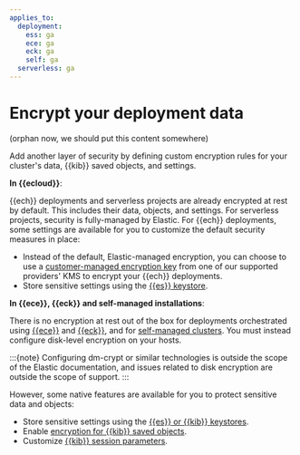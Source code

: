 ```yaml
---
applies_to:
  deployment:
    ess: ga
    ece: ga
    eck: ga
    self: ga
  serverless: ga
---
```


# Encrypt your deployment data

(orphan now, we should put this content somewhere)

Add another layer of security by defining custom encryption rules for your cluster's data, {{kib}} saved objects, and settings.

**In {{ecloud}}**:

{{ech}} deployments and serverless projects are already encrypted at rest by default. This includes their data, objects, and settings. For serverless projects, security is fully-managed by Elastic. For {{ech}} deployments, some settings are available for you to customize the default security measures in place:

- Instead of the default, Elastic-managed encryption, you can choose to use a [customer-managed encryption key](encrypt-deployment-with-customer-managed-encryption-key.md) from one of our supported providers' KMS to encrypt your {{ech}} deployments.
- Store sensitive settings using the [{{es}} keystore](secure-settings.md).

**In {{ece}}, {{eck}} and self-managed installations**:

There is no encryption at rest out of the box for deployments orchestrated using [{{ece}}](secure-your-elastic-cloud-enterprise-installation.md) and [{{eck}}](secure-your-eck-installation.md), and for [self-managed clusters](manually-configure-security-in-self-managed-cluster.md). You must instead configure disk-level encryption on your hosts. 

:::{note}
Configuring dm-crypt or similar technologies is outside the scope of the Elastic documentation, and issues related to disk encryption are outside the scope of support.
:::

However, some native features are available for you to protect sensitive data and objects:

- Store sensitive settings using the [{{es}} or {{kib}} keystores](secure-settings.md).
- Enable [encryption for {{kib}} saved objects](secure-saved-objects.md).
- Customize [{{kib}} session parameters](kibana-session-management.md).



